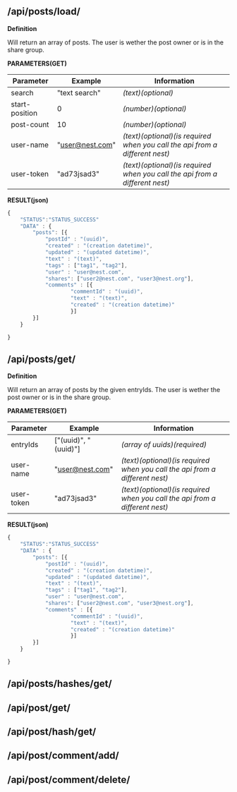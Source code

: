 
## /api/posts/load/ ##
**Definition**

Will return an array of posts. The user is wether the post owner or is in the share group.

**PARAMETERS(GET)**


Parameter | Example | Information
--- | --- | ---
search | "text search" | *(text)(optional)*
start-position | 0 | *(number)(optional)*
post-count | 10 | *(number)(optional)*
user-name | "user@nest.com" | *(text)(optional)(is required when you call the api from a different nest)*
user-token | "ad73jsad3" | *(text)(optional)(is required when you call the api from a different nest)*


**RESULT(json)**
```javascript
{	
	"STATUS":"STATUS_SUCCESS"
	"DATA" : {
		"posts": [{
			"postId" : "(uuid)",
			"created" : "(creation datetime)",
			"updated" : "(updated datetime)",
			"text" : "(text)",
			"tags" : ["tag1", "tag2"],
			"user" : "user@nest.com",
			"shares": ["user2@nest.com", "user3@nest.org"],
			"comments" : [{
					"commentId" : "(uuid)",
					"text" : "(text)",
					"created" : "(creation datetime)"
					}]
		}]
	}

}
```

## /api/posts/get/ ##
**Definition**

Will return an array of posts by the given entryIds. The user is wether the post owner or is in the share group.


**PARAMETERS(GET)**

Parameter | Example | Information
--- | --- | ---
entryIds | ["(uuid)", "(uuid)"] | *(array of uuids)(required)*
user-name | "user@nest.com" | *(text)(optional)(is required when you call the api from a different nest)*
user-token | "ad73jsad3" | *(text)(optional)(is required when you call the api from a different nest)*

**RESULT(json)**

```javascript
{	
	"STATUS":"STATUS_SUCCESS"
	"DATA" : {
		"posts": [{
			"postId" : "(uuid)",
			"created" : "(creation datetime)",
			"updated" : "(updated datetime)",
			"text" : "(text)",
			"tags" : ["tag1", "tag2"],
			"user" : "user@nest.com",
			"shares": ["user2@nest.com", "user3@nest.org"],
			"comments" : [{
					"commentId" : "(uuid)",
					"text" : "(text)",
					"created" : "(creation datetime)"
					}]
		}]
	}

}
```



## /api/posts/hashes/get/ ##

## /api/post/get/ ##

## /api/post/hash/get/ ##

## /api/post/comment/add/ ##

## /api/post/comment/delete/ ##
